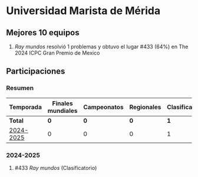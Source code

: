 ---
---

# Universidad Marista de Mérida

## Mejores 10 equipos

1. _Ray mundos_ resolvió 1 problemas y obtuvo el lugar #433 (64%) en The 2024 ICPC Gran Premio de Mexico

## Participaciones

### Resumen

| Temporada | Finales mundiales | Campeonatos | Regionales | Clasificatorios | Equipos |
| --- | --- | --- | --- | --- | --- |
| **Total** | **0** | **0** | **0** | **1** | **1** |
| [2024-2025](#2024-2025) | 0 | 0 | 0 | 1 | 1 |

### 2024-2025

1. #433 _Ray mundos_ (Clasificatorio)



